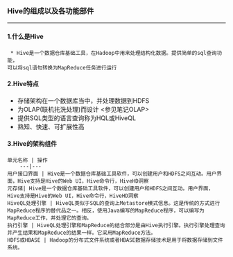 ### Hive的组成以及各功能部件

***

#### 1.什么是Hive
    
     * Hive是一个数据仓库基础工具，在Hadoop中用来处理结构化数据。提供简单的sql查询功能，
    可以将sql语句转换为MapReduce任务进行运行
    
#### 2.Hive特点

* 存储架构在一个数据库当中，并处理数据到HDFS
* 为OLAP(联机扥洗处理)而设计  <参见笔记OLAP>
* 提供SQL类型的语言查询称为HQL或HiveQL
* 熟知、快速、可扩展性高

#### 3.Hive的架构组件
    
    

    单元名称 | 操作
        ---|---
    用户接口界面 | Hive是一个数据仓库基础工具软件，可以创建用户和HDFS之间互动。用户界面，Hive支持是Hive的Web UI，Hive命令行，HiveHD洞察
    元存储| Hive是一个数据仓库基础工具软件，可以创建用户和HDFS之间互动。用户界面，Hive支持是Hive的Web UI，Hive命令行，HiveHD洞察
    HiveQL处理引擎 | HiveQL类似于SQL的查询上Metastore模式信息。这是传统的方式进行MapReduce程序的替代品之一。相反，使用Java编写的MapReduce程序，可以编写为MapReduce工作，并处理它的查询。
    执行引擎 | HiveQL处理引擎和MapReduce的结合部分是由Hive执行引擎。执行引擎处理查询并产生结果和MapReduce的结果一样。它采用MapReduce方法。
    HDFS或HBASE | Hadoop的分布式文件系统或者HBASE数据存储技术是用于将数据存储到文件系统。


